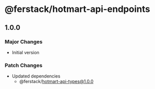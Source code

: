 # @ferstack/hotmart-api-endpoints

## 1.0.0

### Major Changes

- Initial version

### Patch Changes

- Updated dependencies
  - @ferstack/hotmart-api-types@1.0.0
